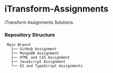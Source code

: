 # iTransform-Assignments
iTransform Assignments Solutions.

### Repository Structure

```
 Main Branch
   ├── GitHub Assignment
   ├── MongoDB Assignment
   ├── HTML and CSS Assignment
   ├── JavaScript Assignment
   └── ES and TypeScript Assignments
```   

